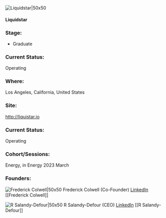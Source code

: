 

![Liquidstar|50x50](http://apimg.techstars.com/sf/accounts/logo/Logo_6a9c5389095d7d296aa757bbc.png)

#### Liquidstar


### Stage: 
 - Graduate 

### Current Status: 
Operating

### Where:
Los Angeles, California, United States

### Site:
http://liquistar.io





### Current Status: 
Operating

### Cohort/Sessions: 
Energy, in Energy 2023 March

### Founders: 

![Frederick Colwell|50x50]() Frederick Colwell (Co-Founder) [LinkedIn](https://linkedin.com/in/conor-colwell-520718a) [[Frederick Colwell]]

![R Salandy-Defour|50x50]() R Salandy-Defour (CEO) [LinkedIn](https://linkedin.com/in/r-scott-salandy-defour-3600168) [[R Salandy-Defour]]


